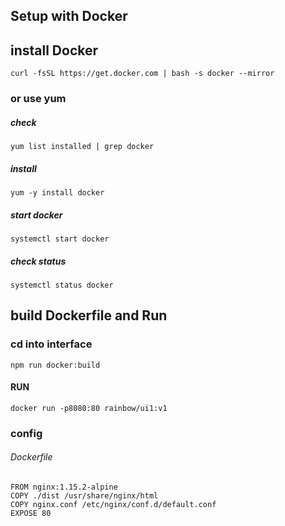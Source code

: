 ## Setup with Docker

## install Docker

```
curl -fsSL https://get.docker.com | bash -s docker --mirror
```

### or use yum

##### check

```
yum list installed | grep docker
```

##### install

```
yum -y install docker
```

##### start  **docker** 

```
systemctl start docker
```

##### check status

```
systemctl status docker
```

## build Dockerfile  and Run

### cd into interface

```
npm run docker:build
```

#### RUN

```
docker run -p8080:80 rainbow/ui1:v1
```

### config

###### Dockerfile

```
FROM nginx:1.15.2-alpine
COPY ./dist /usr/share/nginx/html
COPY nginx.conf /etc/nginx/conf.d/default.conf
EXPOSE 80
```



